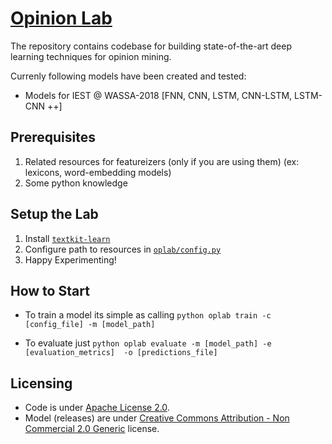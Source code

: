 # [Opinion Lab](https://ysenarath.github.io/opinion-lab/)

The repository contains codebase for building state-of-the-art deep learning techniques for opinion mining.

Currenly following models have been created and tested:

* Models for IEST @ WASSA-2018 [FNN, CNN, LSTM, CNN-LSTM, LSTM-CNN ++]

## Prerequisites
1. Related resources for featureizers (only if you are using them) (ex: lexicons, word-embedding models)
2. Some python knowledge

## Setup the Lab
1. Install [`textkit-learn`](https://github.com/ysenarath/textkit-learn/releases/tag/v0.2)
2. Configure path to resources in [`oplab/config.py`](https://github.com/ysenarath/opinion-lab/blob/master/oplab/config.py)
3. Happy Experimenting!

## How to Start
* To train a model its simple as calling
      `python oplab train -c [config_file] -m [model_path]`

* To evaluate just 
      `python oplab evaluate -m [model_path] -e [evaluation_metrics]  -o [predictions_file]`

## Licensing
* Code is under [Apache License 2.0](https://github.com/ysenarath/opinion-lab/blob/master/LICENSE).
* Model (releases) are under [Creative Commons Attribution - Non Commercial 2.0 Generic](https://creativecommons.org/licenses/by-nc/2.0/uk/legalcode) license.

